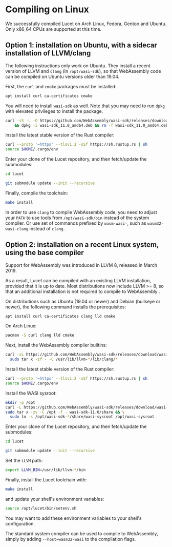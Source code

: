 # Compiling on Linux

We successfully compiled Lucet on Arch Linux, Fedora, Gentoo and Ubuntu. Only x86_64 CPUs are
supported at this time.

## Option 1: installation on Ubuntu, with a sidecar installation of LLVM/clang

The following instructions only work on Ubuntu. They install a recent version of LLVM and `clang`
(in `/opt/wasi-sdk`), so that WebAssembly code can be compiled on Ubuntu versions older than 19.04.

First, the `curl` and `cmake` packages must be installed:

```sh
apt install curl ca-certificates cmake
```

You will need to install `wasi-sdk` as well. Note that you may need to run `dpkg` with elevated
privileges to install the package.

```sh
curl -sS -L -O https://github.com/WebAssembly/wasi-sdk/releases/download/wasi-sdk-11/wasi-sdk_11.0_amd64.deb \
    && dpkg -i wasi-sdk_11.0_amd64.deb && rm -f wasi-sdk_11.0_amd64.deb
```

Install the latest stable version of the Rust compiler:

```sh
curl --proto '=https' --tlsv1.2 -sSf https://sh.rustup.rs | sh
source $HOME/.cargo/env
```

Enter your clone of the Lucet repository, and then fetch/update the submodules:

```sh
cd lucet

git submodule update --init --recursive
```

Finally, compile the toolchain:

```sh
make install
```

In order to use `clang` to compile WebAssembly code, you need to adjust your `PATH` to use tools
from `/opt/wasi-sdk/bin` instead of the system compiler. Or use set of commands prefixed by
`wasm-wasi-`, such as `wasm32-wasi-clang` instead of `clang`.

## Option 2: installation on a recent Linux system, using the base compiler

Support for WebAssembly was introduced in LLVM 8, released in March 2019.

As a result, Lucet can be compiled with an existing LLVM installation, provided that it is up to
date. Most distributions now include LLVM >= 8, so that an additional installation is not
required to compile to WebAssembly .

On distributions such as Ubuntu (19.04 or newer) and Debian (bullseye or newer), the following
command installs the prerequisites:

```sh
apt install curl ca-certificates clang lld cmake
```

On Arch Linux:

```sh
pacman -S curl clang lld cmake
```

Next, install the WebAssembly compiler builtins:

```sh
curl -sL https://github.com/WebAssembly/wasi-sdk/releases/download/wasi-sdk-11/libclang_rt.builtins-wasm32-wasi-11.0.tar.gz | \
  sudo tar x -zf - -C /usr/lib/llvm-*/lib/clang/*
```

Install the latest stable version of the Rust compiler:

```sh
curl --proto '=https' --tlsv1.2 -sSf https://sh.rustup.rs | sh
source $HOME/.cargo/env
```

Install the WASI sysroot:

```sh
mkdir -p /opt
curl -L https://github.com/WebAssembly/wasi-sdk/releases/download/wasi-sdk-11/wasi-sdk-11.0-linux.tar.gz | \
sudo tar x -zv -C /opt -f - wasi-sdk-11.0/share && \
  sudo ln -s /opt/wasi-sdk-*/share/wasi-sysroot /opt/wasi-sysroot
```

Enter your clone of the Lucet repository, and then fetch/update the submodules:

```sh
cd lucet

git submodule update --init --recursive
```

Set the `LLVM` path:

```sh
export LLVM_BIN=/usr/lib/llvm-*/bin
```

Finally, install the Lucet toolchain with:

```sh
make install
```

and update your shell's environment variables:

```sh
source /opt/lucet/bin/setenv.sh
```

You may want to add these environment variables to your shell's configuration.

The standard system compiler can be used to compile to WebAssembly, simply by adding
`--host=wasm32-wasi` to the compilation flags.
